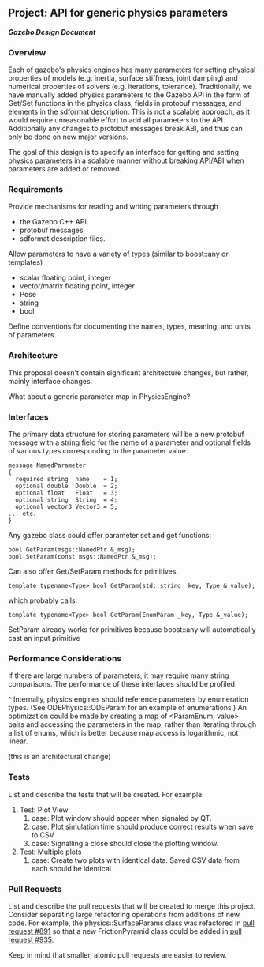 ## Project: API for generic physics parameters
***Gazebo Design Document***

### Overview

Each of gazebo's physics engines has many parameters for setting
physical properties of models (e.g. inertia, surface stiffness, joint damping)
and numerical properties of solvers (e.g. iterations, tolerance).
Traditionally, we have manually added physics parameters
to the Gazebo API in the form of Get/Set functions in the physics class,
fields in protobuf messages, and elements in the sdformat description.
This is not a scalable approach, as it would require unreasonable
effort to add all parameters to the API.
Additionally any changes to protobuf messages break ABI,
and thus can only be done on new major versions.

The goal of this design is to specify an interface for getting
and setting physics parameters in a scalable manner without
breaking API/ABI when parameters are added or removed.

### Requirements

Provide mechanisms for reading and writing parameters through

* the Gazebo C++ API
* protobuf messages
* sdformat description files.

Allow parameters to have a variety of types
(similar to boost::any or templates)

* scalar floating point, integer
* vector/matrix floating point, integer
* Pose
* string
* bool

Define conventions for documenting the names, types,
meaning, and units of parameters.

### Architecture

This proposal doesn't contain significant architecture changes,
but rather, mainly interface changes.

What about a generic parameter map in PhysicsEngine?

### Interfaces

The primary data structure for storing parameters will
be a new protobuf message with a string field for
the name of a parameter and optional fields of
various types corresponding to the parameter value.

~~~
message NamedParameter
{
  required string  name    = 1;
  optional double  Double  = 2;
  optional float   Float   = 3;
  optional string  String  = 4;
  optional vector3 Vector3 = 5;
... etc.
}
~~~

Any gazebo class could offer parameter set and get functions:
~~~
bool GetParam(msgs::NamedPtr &_msg);
bool SetParam(const msgs::NamedPtr &_msg);
~~~

Can also offer Get/SetParam methods for primitives.

~~~
template typename<Type> bool GetParam(std::string _key, Type &_value);
~~~

which probably calls:

~~~
template typename<Type> bool GetParam(EnumParam _key, Type &_value);
~~~

SetParam already works for primitives because boost::any will automatically
cast an input primitive

### Performance Considerations

If there are large numbers of parameters, it may require
many string comparisons.
The performance of these interfaces should be profiled.

^ Internally, physics engines should reference parameters by enumeration types.
 (See ODEPhysics::ODEParam for an example of enumerations.) An optimization
could be made by creating a map of <ParamEnum, value> pairs and accessing the
parameters in the map, rather than iterating through a list of enums, which is
better because map access is logarithmic, not linear.

(this is an architectural change)

### Tests
List and describe the tests that will be created. For example:

1. Test: Plot View
    1. case: Plot window should appear when signaled by QT.
    1. case: Plot simulation time should produce correct results when save to CSV
    1. case: Signalling a close should close the plotting window.
1. Test: Multiple plots
    1. case: Create two plots with identical data. Saved CSV data from each should be identical

### Pull Requests
List and describe the pull requests that will be created to merge this project.
Consider separating large refactoring operations from additions of new code.
For example, the physics::SurfaceParams class was refactored in
[pull request #891](https://bitbucket.org/osrf/gazebo/pull-request/891/refactor)
so that a new FrictionPyramid class could be added in
[pull request #935](https://bitbucket.org/osrf/gazebo/pull-request/935/create).

Keep in mind that smaller, atomic pull requests are easier to review.
